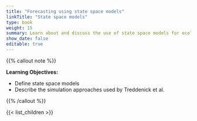 ```yaml
---
title: "Forecasting using state space models"
linkTitle: "State space models"
type: book
weight: 15
summary: Learn about and discuss the use of state space models for ecological forecasting
show_date: false
editable: true
---
```


{{% callout note %}}

**Learning Objectives:**
* Define state space models
* Describe the simulation approaches used by Treddenick et al.

{{% /callout %}}

{{< list_children >}}
